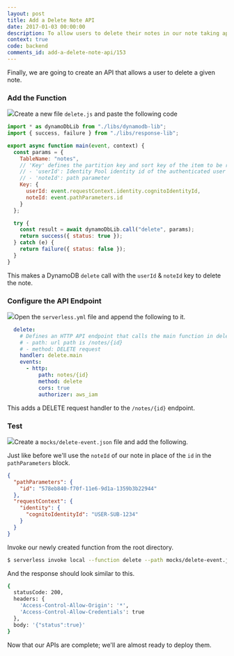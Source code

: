 ```yaml
---
layout: post
title: Add a Delete Note API
date: 2017-01-03 00:00:00
description: To allow users to delete their notes in our note taking app, we are going to add a DELETE note API. To do this we will add a new Lambda function to our Serverless Framework project. The Lambda function will delete a user’s note in the DynamoDB table.
context: true
code: backend
comments_id: add-a-delete-note-api/153
---
```


Finally, we are going to create an API that allows a user to delete a given note.

### Add the Function

<img class="code-marker" src="/assets/s.png" />Create a new file `delete.js` and paste the following code

``` javascript
import * as dynamoDbLib from "./libs/dynamodb-lib";
import { success, failure } from "./libs/response-lib";

export async function main(event, context) {
  const params = {
    TableName: "notes",
    // 'Key' defines the partition key and sort key of the item to be removed
    // - 'userId': Identity Pool identity id of the authenticated user
    // - 'noteId': path parameter
    Key: {
      userId: event.requestContext.identity.cognitoIdentityId,
      noteId: event.pathParameters.id
    }
  };

  try {
    const result = await dynamoDbLib.call("delete", params);
    return success({ status: true });
  } catch (e) {
    return failure({ status: false });
  }
}
```

This makes a DynamoDB `delete` call with the `userId` & `noteId` key to delete the note.

### Configure the API Endpoint

<img class="code-marker" src="/assets/s.png" />Open the `serverless.yml` file and append the following to it.

``` yaml
  delete:
    # Defines an HTTP API endpoint that calls the main function in delete.js
    # - path: url path is /notes/{id}
    # - method: DELETE request
    handler: delete.main
    events:
      - http:
          path: notes/{id}
          method: delete
          cors: true
          authorizer: aws_iam
```

This adds a DELETE request handler to the `/notes/{id}` endpoint.

### Test

<img class="code-marker" src="/assets/s.png" />Create a `mocks/delete-event.json` file and add the following.

Just like before we'll use the `noteId` of our note in place of the `id` in the `pathParameters` block.

``` json
{
  "pathParameters": {
    "id": "578eb840-f70f-11e6-9d1a-1359b3b22944"
  },
  "requestContext": {
    "identity": {
      "cognitoIdentityId": "USER-SUB-1234"
    }
  }
}
```

Invoke our newly created function from the root directory.

``` bash
$ serverless invoke local --function delete --path mocks/delete-event.json
```

And the response should look similar to this.

``` bash
{
  statusCode: 200,
  headers: {
    'Access-Control-Allow-Origin': '*',
    'Access-Control-Allow-Credentials': true
  },
  body: '{"status":true}'
}
```

Now that our APIs are complete; we'll are almost ready to deploy them.
